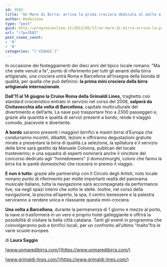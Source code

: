 ```yaml
---
id: 3582
title: 'Un Mare di Birra: arriva la prima crociera dedicata al malto e al luppolo'
author: Redazione
type: "post"
guid: http://progressonline.it/2011/05/17/un-mare-di-birra-arriva-la-prima-crociera-dedicata-al-malto-e-al-luppolo/
url: "/?p=3582"
post_views_count:
- '0'
- '0'
categories: "['VIAGGI']"
---
```


In occasione dei festeggiamenti dei dieci anni del tipico locale romano: "Ma che siete venuti a fa", punto di riferimento per tutti gli amanti della birra artigianale, una crociera unirà Roma e Barcellona all’insegna della bionda di qualità, per quella che può definirsi: **la prima mini crociera della birra artigianale internazionale**.

**Dall’11 al 14 giugno la Cruise Roma della Grimaldi Lines,** traghetto con standard crocieristico entrato in servizio nel corso del 2008, **salperà da Civitavecchia alla volta di Barcellona**, capitale multiculturale del divertimento e dell’arte. La nave può trasportare fino a 2300 passeggeri e, grazie alla quantità e qualità di servizi presenti a bordo, rende il viaggio comodo, piacevole e divertente.

**A bordo** saranno presenti i maggiori birrifici e mastri birrai d’Europa che condurranno incontri, dibattiti, lezioni e offriranno degustazioni gratuite mirate a presentare la birra di qualità.La selezione, la spillatura e il servizio delle birre sarà gestito da Manuele Colonna, publican del locale trasteverino; e una squadra di esperti nominerà anche il vincitore del concorso dedicato agli "homebrewers" (i domozimurghi, coloro che fanno la birra tra le pareti domestiche) che riceverà in premio il viaggio.

**E non è tutto**: grazie alle partnership con Il Circolo degli Artisti, noto locale romano punto di riferimento per molte importanti realtà del panorama musicale italiano, tutta la navigazione sarà accompagnata da performance live, sia negli spazi interni che sotto le stelle. Inoltre, nel corso della navigazione, la piscina all’aperto, la spa, il centro benessere e la palestra serviranno a rendere unica e rilassante questa mini-crociera.

**Una volta a Barcellona**, durante la permanenza di 1 giorno e mezzo al porto, la nave si trasformerà in un vero e proprio hotel galleggiante e offrirà la possibilità di visitare la bella città catalana. Tanti gli eventi in programma che coinvolgeranno pub e birrifici locali, per un confronto all’ultimo “malto”fra le varie scuole europee.

di **Laura Saggio**

[www.unmaredibirra.com/](https://www.unmaredibirra.com/)

[www.grimaldi-lines.com/](https://www.grimaldi-lines.com/)